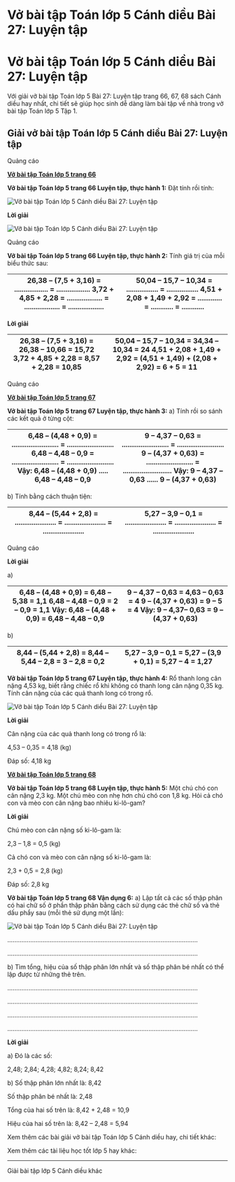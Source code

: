 # Vở bài tập Toán lớp 5 Cánh diều Bài 27: Luyện tập

# Vở bài tập Toán lớp 5 Cánh diều Bài 27: Luyện tập

Với giải vở bài tập Toán lớp 5 Bài 27: Luyện tập trang 66, 67, 68 sách Cánh diều hay nhất, chi tiết sẽ giúp học sinh dễ dàng làm bài tập về nhà trong vở bài tập Toán lớp 5 Tập 1.

## Giải vở bài tập Toán lớp 5 Cánh diều Bài 27: Luyện tập

Quảng cáo

[**Vở bài tập Toán lớp 5 trang 66**](https://vietjack.com/vbt-toan-5-cd/vbt-toan-lop-5-trang-66.jsp)

**Vở bài tập Toán lớp 5 trang 66 Luyện tập, thực hành 1:** Đặt tính rồi tính:

![Vở bài tập Toán lớp 5 Cánh diều Bài 27: Luyện tập](https://vietjack.com/vbt-toan-5-cd/images/bai-27-luyen-tap-4.PNG)

**Lời giải**

![Vở bài tập Toán lớp 5 Cánh diều Bài 27: Luyện tập](https://vietjack.com/vbt-toan-5-cd/images/bai-27-luyen-tap-5.PNG)

Quảng cáo

**Vở bài tập Toán lớp 5 trang 66 Luyện tập, thực hành 2:** Tính giá trị của mỗi biểu thức sau:

26,38 – (7,5 + 3,16) = .................. = .................. 3,72 + 4,85 + 2,28 = ................... = ................... = ................... |  50,04 – 15,7 – 10,34 = ................. = ................. 4,51 + 2,08 + 1,49 + 2,92 = ............. = ............ = ............  
---|---  
  
**Lời giải**

26,38 – (7,5 + 3,16)  = 26,38 – 10,66 = 15,72 3,72 + 4,85 + 2,28 = 8,57 + 2,28 = 10,85 |  50,04 – 15,7 – 10,34 = 34,34 – 10,34 = 24 4,51 + 2,08 + 1,49 + 2,92 = (4,51 + 1,49) + (2,08 + 2,92) = 6 + 5 = 11  
---|---  
  
Quảng cáo

[**Vở bài tập Toán lớp 5 trang 67**](https://vietjack.com/vbt-toan-5-cd/vbt-toan-lop-5-trang-67.jsp)

**Vở bài tập Toán lớp 5 trang 67 Luyện tập, thực hành 3:** a) Tính rồi so sánh các kết quả ở từng cột:

6,48 – (4,48 + 0,9) = ......................... = ......................... 6,48 – 4,48 – 0,9 = ......................... = ......................... Vậy: 6,48 – (4,48 + 0,9) ..... 6,48 – 4,48 – 0,9 |  9 – 4,37 – 0,63 = ......................... = ......................... 9 – (4,37 + 0,63) = ......................... = .......................... Vậy: 9 – 4,37 – 0,63 ...... 9 – (4,37 + 0,63)  
---|---  
  
b) Tính bằng cách thuận tiện:

8,44 – (5,44 + 2,8) = ...................... = ...................... = ...................... |  5,27 – 3,9 – 0,1 = ...................... = ...................... = ......................  
---|---  
  
Quảng cáo

**Lời giải**

a) 

6,48 – (4,48 + 0,9) = 6,48 – 5,38  = 1,1 6,48 – 4,48 – 0,9 = 2 – 0,9  = 1,1 Vậy: 6,48 – (4,48 + 0,9) = 6,48 – 4,48 – 0,9 |  9 – 4,37 – 0,63 = 4,63 – 0,63  = 4 9 – (4,37 + 0,63) = 9 – 5  = 4 Vậy:  9 – 4,37– 0,63 = 9 – (4,37 + 0,63)  
---|---  
  
b) 

8,44 – (5,44 + 2,8) = 8,44 – 5,44 – 2,8  = 3 – 2,8  = 0,2 |  5,27 – 3,9 – 0,1 = 5,27 – (3,9 + 0,1) = 5,27 – 4 = 1,27  
---|---  
  
**Vở bài tập Toán lớp 5 trang 67 Luyện tập, thực hành 4:** Rổ thanh long cân nặng 4,53 kg, biết rằng chiếc rổ khi không có thanh long cân nặng 0,35 kg. Tính cân nặng của các quả thanh long có trong rổ.

![Vở bài tập Toán lớp 5 Cánh diều Bài 27: Luyện tập](https://vietjack.com/vbt-toan-5-cd/images/bai-27-luyen-tap-6.PNG)

**Lời giải**

Cân nặng của các quả thanh long có trong rổ là:

4,53 – 0,35 = 4,18 (kg)

Đáp số: 4,18 kg

[**Vở bài tập Toán lớp 5 trang 68**](https://vietjack.com/vbt-toan-5-cd/vbt-toan-lop-5-trang-68.jsp)

**Vở bài tập Toán lớp 5 trang 68 Luyện tập, thực hành 5:** Một chú chó con cân nặng 2,3 kg. Một chú mèo con nhẹ hơn chú chó con 1,8 kg. Hỏi cả chó con và mèo con cân nặng bao nhiêu ki-lô-gam?

**Lời giải**

Chú mèo con cân nặng số ki-lô-gam là:

2,3 – 1,8 = 0,5 (kg)

Cả chó con và mèo con cân nặng số ki-lô-gam là:

2,3 + 0,5 = 2,8 (kg)

Đáp số: 2,8 kg

**Vở bài tập Toán lớp 5 trang 68 Vận dụng 6:** a) Lập tất cả các số thập phân có hai chữ số ở phần thập phân bằng cách sử dụng các thẻ chữ số và thẻ dấu phẩy sau (mỗi thẻ sử dụng một lần):

![Vở bài tập Toán lớp 5 Cánh diều Bài 27: Luyện tập](https://vietjack.com/vbt-toan-5-cd/images/bai-27-luyen-tap-7.PNG)

............................................................................................................

............................................................................................................

b) Tìm tổng, hiệu của số thập phân lớn nhất và số thập phân bé nhất có thể lập được từ những thẻ trên.

............................................................................................................

............................................................................................................

............................................................................................................

............................................................................................................

**Lời giải**

a) Đó là các số: 

2,48; 2,84; 4,28; 4,82; 8,24; 8,42

b) Số thập phân lớn nhất là: 8,42

Số thập phân bé nhất là: 2,48

Tổng của hai số trên là: 8,42 + 2,48 = 10,9

Hiệu của hai số trên là: 8,42 – 2,48 = 5,94

Xem thêm các bài giải vở bài tập Toán lớp 5 Cánh diều hay, chi tiết khác:

Xem thêm các tài liệu học tốt lớp 5 hay khác:

* * *

Giải bài tập lớp 5 Cánh diều khác
